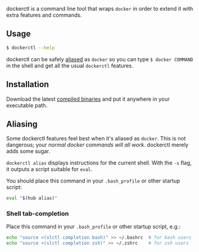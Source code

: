 dockerctl is a command line tool that wraps `docker` in order to extend it with extra features and commands.

## Usage

``` sh
$ dockerctl --help 
```

dockerctl can be safely [aliased](#aliasing) as `docker` so you can type `$ docker COMMAND` in the shell and get all the usual `dockerctl` features.

## Installation

Download the latest [compiled binaries](https://github.com/softleader/dockerctl/releases) and put it anywhere in your executable path.

## Aliasing

Some dockerctl features feel best when it's aliased as `docker`. This is not dangerous; your _normal docker commands will all work_. dockerctl merely adds some sugar.

`dockerctl alias` displays instructions for the current shell. With the `-s` flag, it
outputs a script suitable for `eval`.

You should place this command in your `.bash_profile` or other startup script:

``` sh
eval "$(hub alias)"
```

### Shell tab-completion

Place this command in your `.bash_profile` or other startup script, e.g.:

``` sh
echo "source <(slctl completion bash)" >> ~/.bashrc  # for bash users
echo "source <(slctl completion zsh)" >> ~/.zshrc    # for zsh users
```